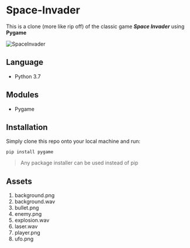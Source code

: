 # Space-Invader
This is a clone (more like rip off) of the classic game **_Space Invader_** using **Pygame**

![SpaceInvader](https://images.crazygames.com/games/space-invaders/cover-1591955301711.png?auto=format,compress&q=75&cs=strip&ch=DPR&w=1200&h=630&fit=crop)
## Language
- Python 3.7
## Modules
- Pygame
## Installation
Simply clone this repo onto your local machine and run:
```
pip install pygame
```
> Any package installer can be used instead of pip
## Assets
1. background.png
2. background.wav
3. bullet.png
4. enemy.png
5. explosion.wav
6. laser.wav
7. player.png
8. ufo.png
